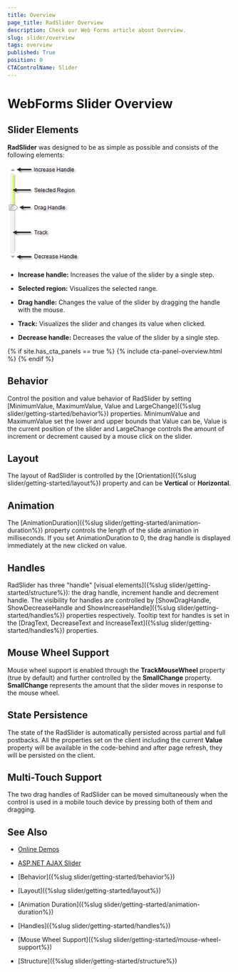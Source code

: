 ```yaml
---
title: Overview
page_title: RadSlider Overview
description: Check our Web Forms article about Overview.
slug: slider/overview
tags: overview
published: True
position: 0
CTAControlName: Slider
---
```


# WebForms Slider Overview

## Slider Elements

**RadSlider** was designed to be as simple as possible and consists of the following elements:

![WebForms Slider Overview](images/slider-overview001.png "WebForms Slider Overview")

* **Increase handle:** Increases the value of the slider by a single step.

* **Selected region:** Visualizes the selected range.

* **Drag handle:** Changes the value of the slider by dragging the handle with the mouse.

* **Track:** Visualizes the slider and changes its value when clicked.

* **Decrease handle:** Decreases the value of the slider by a single step.

{% if site.has_cta_panels == true %}
{% include cta-panel-overview.html %}
{% endif %}

## Behavior

Control the position and value behavior of RadSlider by setting [MinimumValue, MaximumValue, Value and LargeChange]({%slug slider/getting-started/behavior%}) properties. MinimumValue and MaximumValue set the lower and upper bounds that Value can be, Value is the current position of the slider and LargeChange controls the amount of increment or decrement caused by a mouse click on the slider.

## Layout

The layout of RadSlider is controlled by the [Orientation]({%slug slider/getting-started/layout%}) property and can be **Vertical** or **Horizontal**.

## Animation

The [AnimationDuration]({%slug slider/getting-started/animation-duration%}) property controls the length of the slide animation in milliseconds. If you set AnimationDuration to 0, the drag handle is displayed immediately at the new clicked on value.

## Handles

RadSlider has three "handle" [visual elements]({%slug slider/getting-started/structure%}): the drag handle, increment handle and decrement handle. The visibility for handles are controlled by [ShowDragHandle, ShowDecreaseHandle and ShowIncreaseHandle]({%slug slider/getting-started/handles%}) properties respectively. Tooltip text for handles is set in the [DragText, DecreaseText and IncreaseText]({%slug slider/getting-started/handles%}) properties.

## Mouse Wheel Support

Mouse wheel support is enabled through the **TrackMouseWheel** property (true by default) and further controlled by the **SmallChange** property. **SmallChange** represents the amount that the slider moves in response to the mouse wheel.

## State Persistence

The state of the RadSlider is automatically persisted across partial and full postbacks. All the properties set on the client including the current **Value** property will be available in the code-behind and after page refresh, they will be persisted on the client.

## Multi-Touch Support

The two drag handles of RadSlider can be moved simultaneously when the control is used in a mobile touch device by pressing both of them and dragging.

## See Also

 * [Online Demos](https://demos.telerik.com/aspnet-ajax/slider/examples/overview/defaultcs.aspx)
 
 * [ASP.NET AJAX Slider](https://www.telerik.com/products/aspnet-ajax/slider.aspx)


 * [Behavior]({%slug slider/getting-started/behavior%})

 * [Layout]({%slug slider/getting-started/layout%})

 * [Animation Duration]({%slug slider/getting-started/animation-duration%})

 * [Handles]({%slug slider/getting-started/handles%})

 * [Mouse Wheel Support]({%slug slider/getting-started/mouse-wheel-support%})

 * [Structure]({%slug slider/getting-started/structure%})
